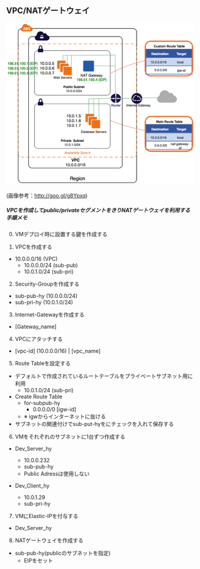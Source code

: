 ## VPC/NATゲートウェイ

![Alt Text](https://github.com/yhidetoshi/Pictures/raw/master/aws/nat-gateway-diagram.png)

(画像参考：http://goo.gl/g8Ypxq)

##### VPCを作成してpublic/privateセグメントをきりNATゲートウェイを利用する手順メモ

0. VMデプロイ時に設置する鍵を作成する

1. VPCを作成する
 - 10.0.0.0/16 (VPC)
    - 10.0.0.0/24 (sub-pub)
    - 10.0.1.0/24 (sub-pri)

2. Security-Groupを作成する
 - sub-pub-hy (10.0.0.0/24)
 - sub-pri-hy (10.0.1.0/24)

3. Internet-Gatewayを作成する
  - [Gateway_name]

4. VPCにアタッチする
 - [vpc-id] (10.0.0.0/16) | [vpc_name]

5. Route Tableを設定する
 - デフォルトで作成されているルートテーブルをプライベートサブネット用に利用
   - 10.0.1.0/24 (sub-pri)
 - Create Route Table
   - for-subpub-hy
     - 0.0.0.0/0 [igw-id]
   - ※ igwからインターネットに抜ける
 - サブネットの関連付けでsub-put-hyをにチェックを入れて保存する


6. VMをそれぞれのサブネットに1台ずつ作成する
 - Dev_Server_hy
   - 10.0.0.232
   - sub-pub-hy
   - Public Adressは使用しない
  
 - Dev_Client_hy
   - 10.0.1.29
   - sub-pri-hy

7. VMにElastic-IPを付与する
 - Dev_Server_hy

8. NATゲートウェイを作成する
 - sub-pub-hy(publicのサブネットを指定)
   - EIPをセット

